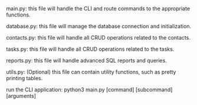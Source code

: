 main.py: this file will handle the CLI and route commands to the appropriate functions.

database.py: this file will manage the database connection and initialization.

contacts.py: this file will handle all CRUD operations related to the contacts.

tasks.py: this file will handle all CRUD operations related to the tasks.

reports.py: this file will handle advanced SQL reports and queries.

utils.py: (Optional) this file can contain utility functions, such as pretty printing tables.



run the CLI application:
python3 main.py [command] [subcommand] [arguments]
